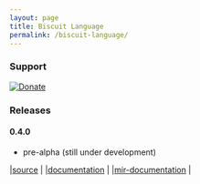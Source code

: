 ```yaml
---
layout: page
title: Biscuit Language
permalink: /biscuit-language/
---
```

### Support
[![Donate](https://img.shields.io/badge/Donate-PayPal-green.svg)](https://www.paypal.com/cgi-bin/webscr?cmd=_s-xclick&hosted_button_id=BRSWZ2U7A2TXG&source=url)

### Releases
#### 0.4.0 

* pre-alpha (still under development)

|[source](https://github.com/travisdoor/bl) |
|[documentation](bl/documentation.html)     |
|[mir-documentation](bl/MIR.html)           |


